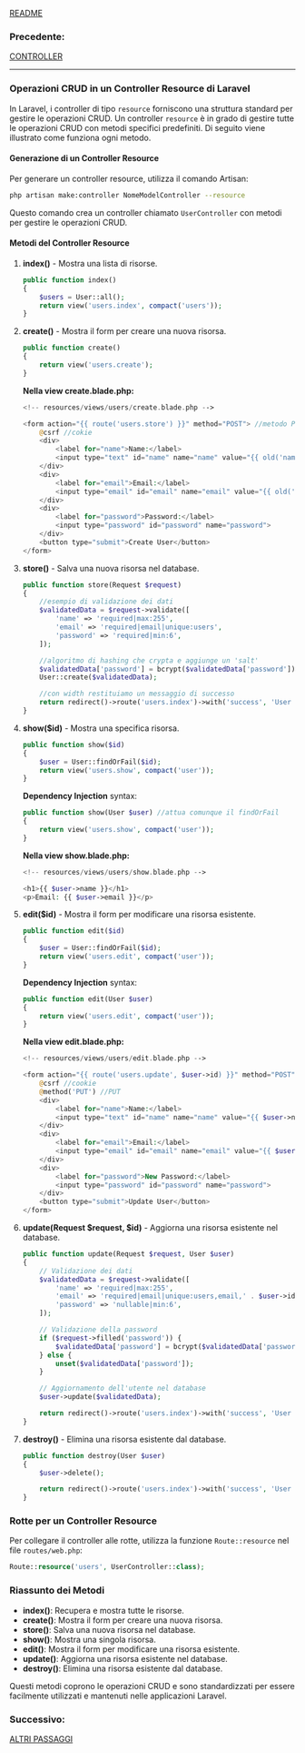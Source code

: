 [README](../README.md)<br>
### **Precedente:**
[CONTROLLER](CONTROLLER.md)

---

### Operazioni CRUD in un Controller Resource di Laravel

In Laravel, i controller di tipo `resource` forniscono una struttura standard per gestire le operazioni CRUD. Un controller `resource` è in grado di gestire tutte le operazioni CRUD con metodi specifici predefiniti. Di seguito viene illustrato come funziona ogni metodo.

#### Generazione di un Controller Resource

Per generare un controller resource, utilizza il comando Artisan:

```bash
php artisan make:controller NomeModelController --resource
```

Questo comando crea un controller chiamato `UserController` con metodi per gestire le operazioni CRUD.

#### Metodi del Controller Resource

1. **index()** - Mostra una lista di risorse.

    ```php
    public function index()
    {
        $users = User::all();
        return view('users.index', compact('users'));
    }
    ```

2. **create()** - Mostra il form per creare una nuova risorsa.

    ```php
    public function create()
    {
        return view('users.create');
    }
    ```

    **Nella view create.blade.php:**
    ```php
    <!-- resources/views/users/create.blade.php -->

    <form action="{{ route('users.store') }}" method="POST"> //metodo POST
        @csrf //cokie
        <div>
            <label for="name">Name:</label>
            <input type="text" id="name" name="name" value="{{ old('name') }}">
        </div>
        <div>
            <label for="email">Email:</label>
            <input type="email" id="email" name="email" value="{{ old('email') }}">
        </div>
        <div>
            <label for="password">Password:</label>
            <input type="password" id="password" name="password">
        </div>
        <button type="submit">Create User</button>
    </form>

    ```

3. **store()** - Salva una nuova risorsa nel database.

    ```php
    public function store(Request $request)
    {
        //esempio di validazione dei dati
        $validatedData = $request->validate([
            'name' => 'required|max:255',
            'email' => 'required|email|unique:users',
            'password' => 'required|min:6',
        ]);

        //algoritmo di hashing che crypta e aggiunge un 'salt'
        $validatedData['password'] = bcrypt($validatedData['password']);
        User::create($validatedData);

        //con width restituiamo un messaggio di successo
        return redirect()->route('users.index')->with('success', 'User created successfully.');
    }
    ```

4. **show($id)** - Mostra una specifica risorsa.

    ```php
    public function show($id)
    {
        $user = User::findOrFail($id);
        return view('users.show', compact('user'));
    }
    ```

    **Dependency Injection** syntax: 
    ```php
    public function show(User $user) //attua comunque il findOrFail
    {
        return view('users.show', compact('user'));
    }
    ```
    **Nella view show.blade.php:**
    ```php
    <!-- resources/views/users/show.blade.php -->

    <h1>{{ $user->name }}</h1>
    <p>Email: {{ $user->email }}</p>

    ```


5. **edit($id)** - Mostra il form per modificare una risorsa esistente.

    ```php
    public function edit($id)
    {
        $user = User::findOrFail($id);
        return view('users.edit', compact('user'));
    }
    ```

    **Dependency Injection** syntax: 
    ```php
    public function edit(User $user)
    {
        return view('users.edit', compact('user'));
    }
    ```

    **Nella view edit.blade.php:**
    ```php
    <!-- resources/views/users/edit.blade.php -->

    <form action="{{ route('users.update', $user->id) }}" method="POST"> //POST
        @csrf //cookie
        @method('PUT') //PUT
        <div>
            <label for="name">Name:</label>
            <input type="text" id="name" name="name" value="{{ $user->name }}">
        </div>
        <div>
            <label for="email">Email:</label>
            <input type="email" id="email" name="email" value="{{ $user->email }}">
        </div>
        <div>
            <label for="password">New Password:</label>
            <input type="password" id="password" name="password">
        </div>
        <button type="submit">Update User</button>
    </form>

    ```

6. **update(Request $request, $id)** - Aggiorna una risorsa esistente nel database.

    ```php
    public function update(Request $request, User $user)
    {
        // Validazione dei dati
        $validatedData = $request->validate([
            'name' => 'required|max:255',
            'email' => 'required|email|unique:users,email,' . $user->id,
            'password' => 'nullable|min:6',
        ]);

        // Validazione della password
        if ($request->filled('password')) {
            $validatedData['password'] = bcrypt($validatedData['password']);
        } else {
            unset($validatedData['password']);
        }

        // Aggiornamento dell'utente nel database
        $user->update($validatedData);

        return redirect()->route('users.index')->with('success', 'User updated successfully.');
    }

    ```

7. **destroy()** - Elimina una risorsa esistente dal database.

    ```php
    public function destroy(User $user)
    {
        $user->delete();

        return redirect()->route('users.index')->with('success', 'User deleted successfully.');
    }
    ```

### Rotte per un Controller Resource

Per collegare il controller alle rotte, utilizza la funzione `Route::resource` nel file `routes/web.php`:

```php
Route::resource('users', UserController::class);
```

### Riassunto dei Metodi

- **index()**: Recupera e mostra tutte le risorse.
- **create()**: Mostra il form per creare una nuova risorsa.
- **store()**: Salva una nuova risorsa nel database.
- **show()**: Mostra una singola risorsa.
- **edit()**: Mostra il form per modificare una risorsa esistente.
- **update()**: Aggiorna una risorsa esistente nel database.
- **destroy()**: Elimina una risorsa esistente dal database.

Questi metodi coprono le operazioni CRUD e sono standardizzati per essere facilmente utilizzati e mantenuti nelle applicazioni Laravel.

### **Successivo:**
[ALTRI PASSAGGI](OTHER.md)
